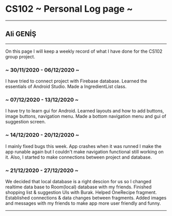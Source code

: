 # CS102 ~ Personal Log page ~
****
## Ali GENİŞ
****
On this page I will keep a weekly record of what I have done for the CS102 group project. 
### ~ 30/11/2020 - 06/12/2020 ~
I have tried to connect project with Firebase database. Learned the essentials of Android Studio. Made a IngredientList class.

### ~ 07/12/2020 - 13/12/2020 ~
I have try to learn gui for Android. Learned layouts and how to add buttons, image buttons, navigation menu. Made a bottom navigation menu and gui of suggestion screen.

### ~ 14/12/2020 - 20/12/2020 ~
I mainly fixed bugs this week. App crashes when it was runned I make the app runable again but I couldn't make navigation functional still working on it. Also, I started to make connections between project and database.

### ~ 21/12/2020 - 27/12/2020 ~
We decided that local database is a right descion for us so I changed realtime data base to Room(local) database with my friends. Finished shopping list & suggestion UIs with Burak. Helped OneRecipe fragment. Established connections & data changes between fragments. Added images and messages with my friends to make app more user friendly and funny.
****
